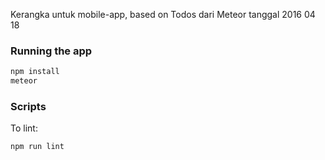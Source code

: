 Kerangka untuk mobile-app, based on Todos dari Meteor tanggal 2016 04 18

### Running the app

```bash
npm install
meteor
```

### Scripts

To lint:

```bash
npm run lint
```
